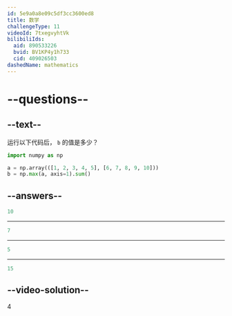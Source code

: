 ```yaml
---
id: 5e9a0a8e09c5df3cc3600ed8
title: 数学
challengeType: 11
videoId: 7txegvyhtVk
bilibiliIds:
  aid: 890533226
  bvid: BV1KP4y1h733
  cid: 409026503
dashedName: mathematics
---
```


# --questions--

## --text--

运行以下代码后， `b` 的值是多少？

```py
import numpy as np

a = np.array(([1, 2, 3, 4, 5], [6, 7, 8, 9, 10]))
b = np.max(a, axis=1).sum()
```

## --answers--

```py
10
```

---

```py
7
```

---

```py
5
```

---

```py
15
```

## --video-solution--

4


